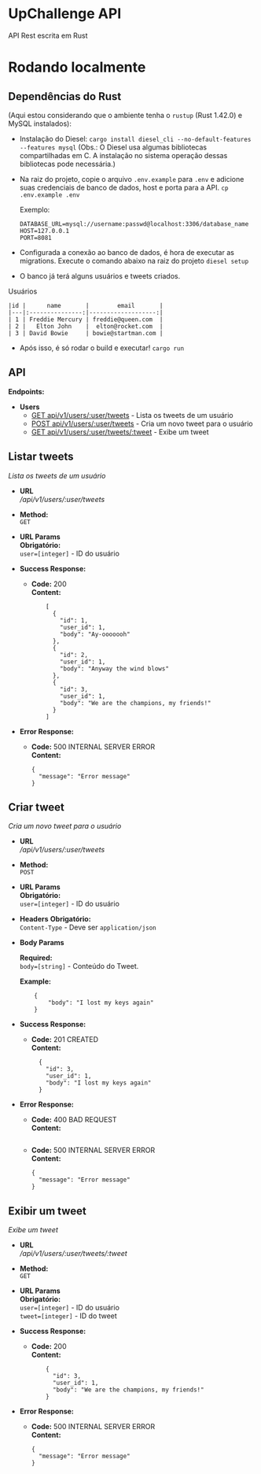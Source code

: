 # UpChallenge API
API Rest escrita em Rust

# Rodando localmente
## Dependências do Rust 
  (Aqui estou considerando que o ambiente tenha o `rustup` (Rust 1.42.0)  e MySQL instalados):
  
  - Instalação do Diesel:
    `cargo install diesel_cli --no-default-features --features mysql`
    (Obs.: O Diesel usa algumas bibliotecas compartilhadas em C. 
    A instalação no sistema operação dessas bibliotecas pode necessária.)
  
  - Na raiz do projeto, copie o arquivo `.env.example` para `.env` 
    e adicione suas credenciais de banco de dados, host e porta para a API.
    `cp .env.example .env`
    
    Exemplo:
    
    ```(env)
    DATABASE_URL=mysql://username:passwd@localhost:3306/database_name
    HOST=127.0.0.1
    PORT=8081
    ```
    
   - Configurada a conexão ao banco de dados, é hora de executar as migrations. 
     Execute o comando abaixo na raiz do projeto
     `diesel setup` 
   
   - O banco já terá alguns usuários e tweets criados. 
   
   Usuários
   ```
   |id |      name       |        email       |
   |---|:---------------:|-------------------:|
   | 1 | Freddie Mercury | freddie@queen.com  |
   | 2 |   Elton John    |  elton@rocket.com  |
   | 3 | David Bowie     | bowie@startman.com |
   ```
  - Após isso, é só rodar o build e executar!
  `cargo run`
  
## API

**Endpoints:**  
* **Users**
    * [GET api/v1/users/:user/tweets](#) - Lista os tweets de um usuário
    * [POST api/v1/users/:user/tweets](#) - Cria um novo tweet para o usuário
    * [GET api/v1/users/:user/tweets/:tweet](#) - Exibe um tweet
    
**Listar tweets**
----
  _Lista os tweets de um usuário_

* **URL**  
  _/api/v1/users/:user/tweets_
  
* **Method:**  
  `GET`  

*  **URL Params**  
   **Obrigatório:**  
   `user=[integer]` - ID do usuário  
   
* **Success Response:**
  
  * **Code:** 200 <br/>
    **Content:** 
    ```(json)
        [
          {
            "id": 1,
            "user_id": 1,
            "body": "Ay-ooooooh"
          },
          {
            "id": 2,
            "user_id": 1,
            "body": "Anyway the wind blows"
          },
          {
            "id": 3,
            "user_id": 1,
            "body": "We are the champions, my friends!"
          }
        ]
    ```
 
* **Error Response:**

  * **Code:** 500 INTERNAL SERVER ERROR <br />
    **Content:**
    ```(json)
    {
      "message": "Error message"
    }
    ```

**Criar tweet**
----
  _Cria um novo tweet para o usuário_

* **URL**  
  _/api/v1/users/:user/tweets_
  
* **Method:**  
  `POST`  

*  **URL Params**  
   **Obrigatório:**  
   `user=[integer]` - ID do usuário  

*  **Headers**
   **Obrigatório:**  
   `Content-Type` - Deve ser `application/json`  

*  **Body Params**

   **Required:**  
   `body=[string]` - Conteúdo do Tweet.  

   **Example:**
    ```(json)
        {
        	"body": "I lost my keys again"
        }
    ```
 
* **Success Response:**
  
  * **Code:** 201 CREATED <br/>
    **Content:** 
    ```(json)
      {
        "id": 3,
        "user_id": 1,
        "body": "I lost my keys again"
      }    
    ```
 
* **Error Response:**

  * **Code:** 400 BAD REQUEST <br />
    **Content:**
    ```(json)
    ```

  * **Code:** 500 INTERNAL SERVER ERROR <br />
    **Content:**
    ```(json)
    {
      "message": "Error message"
    }
    ```

**Exibir um tweet**
----
  _Exibe um tweet_

* **URL**  
  _/api/v1/users/:user/tweets/:tweet_
  
* **Method:**  
  `GET`  

*  **URL Params**  
   **Obrigatório:**  
   `user=[integer]` - ID do usuário  
   `tweet=[integer]` - ID do tweet  
   
* **Success Response:**
  
  * **Code:** 200 <br/>
    **Content:** 
    ```(json)
        {
          "id": 3,
          "user_id": 1,
          "body": "We are the champions, my friends!"
        }
    ```
 
* **Error Response:**

  * **Code:** 500 INTERNAL SERVER ERROR <br />
    **Content:**
    ```(json)
    {
      "message": "Error message"
    }
    ```